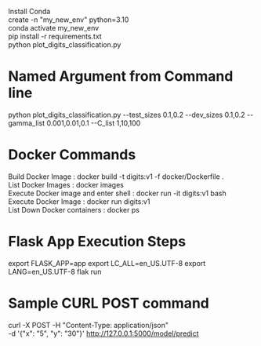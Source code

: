 Install Conda  
create -n "my_new_env" python=3.10  
conda activate my_new_env  
pip install -r requirements.txt    
python plot_digits_classification.py  

# Named Argument from Command line

python plot_digits_classification.py  --test_sizes 0.1,0.2 --dev_sizes 0.1,0.2 --gamma_list 0.001,0.01,0.1 --C_list 1,10,100

# Docker Commands
Build Docker Image : docker build -t digits:v1 -f docker/Dockerfile .  
List Docker Images : docker images  
Execute Docker image and enter shell : docker run -it digits:v1 bash  
Execute Docker Image : docker run digits:v1  
List Down Docker containers : docker ps



# Flask App Execution Steps
export FLASK_APP=app
export LC_ALL=en_US.UTF-8
export LANG=en_US.UTF-8
flak run

# Sample CURL POST command 
curl -X POST -H "Content-Type: application/json" \
-d '{"x": "5", "y": "30"}' http://127.0.0.1:5000/model/predict